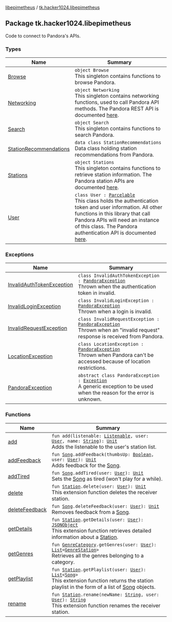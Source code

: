 [libepimetheus](../index.md) / [tk.hacker1024.libepimetheus](./index.md)

## Package tk.hacker1024.libepimetheus

Code to connect to Pandora's APIs.

### Types

| Name | Summary |
|---|---|
| [Browse](-browse/index.md) | `object Browse`<br>This singleton contains functions to browse Pandora. |
| [Networking](-networking/index.md) | `object Networking`<br>This singleton contains networking functions, used to call Pandora API methods. The Pandora REST API is documented [here](https://6xq.net/pandora-apidoc/rest/). |
| [Search](-search/index.md) | `object Search`<br>This singleton contains functions to search Pandora. |
| [StationRecommendations](-station-recommendations/index.md) | `data class StationRecommendations`<br>Data class holding station recommendations from Pandora. |
| [Stations](-stations/index.md) | `object Stations`<br>This singleton contains functions to retrieve station information. The Pandora station APIs are documented [here](https://6xq.net/pandora-apidoc/rest/stations/). |
| [User](-user/index.md) | `class User : `[`Parcelable`](https://developer.android.com/reference/android/os/Parcelable.html)<br>This class holds the authentication token and user information. All other functions in this library that call Pandora APIs will need an instance of this class. The Pandora authentication API is documented [here](https://6xq.net/pandora-apidoc/rest/authentication/). |

### Exceptions

| Name | Summary |
|---|---|
| [InvalidAuthTokenException](-invalid-auth-token-exception.md) | `class InvalidAuthTokenException : `[`PandoraException`](-pandora-exception/index.md)<br>Thrown when the authentication token in invalid. |
| [InvalidLoginException](-invalid-login-exception.md) | `class InvalidLoginException : `[`PandoraException`](-pandora-exception/index.md)<br>Thrown when a login is invalid. |
| [InvalidRequestException](-invalid-request-exception.md) | `class InvalidRequestException : `[`PandoraException`](-pandora-exception/index.md)<br>Thrown when an "invalid request" response is received from Pandora. |
| [LocationException](-location-exception.md) | `class LocationException : `[`PandoraException`](-pandora-exception/index.md)<br>Thrown when Pandora can't be accessed because of location restrictions. |
| [PandoraException](-pandora-exception/index.md) | `abstract class PandoraException : `[`Exception`](https://kotlinlang.org/api/latest/jvm/stdlib/kotlin/-exception/index.html)<br>A generic exception to be used when the reason for the error is unknown. |

### Functions

| Name | Summary |
|---|---|
| [add](add.md) | `fun add(listenable: `[`Listenable`](../tk.hacker1024.libepimetheus.data.search/-listenable/index.md)`, user: `[`User`](-user/index.md)`, name: `[`String`](https://kotlinlang.org/api/latest/jvm/stdlib/kotlin/-string/index.html)`): `[`Unit`](https://kotlinlang.org/api/latest/jvm/stdlib/kotlin/-unit/index.html)<br>Adds the listenable to the user's station list. |
| [addFeedback](add-feedback.md) | `fun `[`Song`](../tk.hacker1024.libepimetheus.data/-song/index.md)`.addFeedback(thumbsUp: `[`Boolean`](https://kotlinlang.org/api/latest/jvm/stdlib/kotlin/-boolean/index.html)`, user: `[`User`](-user/index.md)`): `[`Unit`](https://kotlinlang.org/api/latest/jvm/stdlib/kotlin/-unit/index.html)<br>Adds feedback for the [Song](../tk.hacker1024.libepimetheus.data/-song/index.md). |
| [addTired](add-tired.md) | `fun `[`Song`](../tk.hacker1024.libepimetheus.data/-song/index.md)`.addTired(user: `[`User`](-user/index.md)`): `[`Unit`](https://kotlinlang.org/api/latest/jvm/stdlib/kotlin/-unit/index.html)<br>Sets the [Song](../tk.hacker1024.libepimetheus.data/-song/index.md) as tired (won't play for a while). |
| [delete](delete.md) | `fun `[`Station`](../tk.hacker1024.libepimetheus.data/-station/index.md)`.delete(user: `[`User`](-user/index.md)`): `[`Unit`](https://kotlinlang.org/api/latest/jvm/stdlib/kotlin/-unit/index.html)<br>This extension function deletes the receiver station. |
| [deleteFeedback](delete-feedback.md) | `fun `[`Song`](../tk.hacker1024.libepimetheus.data/-song/index.md)`.deleteFeedback(user: `[`User`](-user/index.md)`): `[`Unit`](https://kotlinlang.org/api/latest/jvm/stdlib/kotlin/-unit/index.html)<br>Removes feedback from a [Song](../tk.hacker1024.libepimetheus.data/-song/index.md). |
| [getDetails](get-details.md) | `fun `[`Station`](../tk.hacker1024.libepimetheus.data/-station/index.md)`.getDetails(user: `[`User`](-user/index.md)`): `[`JSONObject`](https://developer.android.com/reference/org/json/JSONObject.html)<br>This extension function retrieves detailed information about a [Station](../tk.hacker1024.libepimetheus.data/-station/index.md). |
| [getGenres](get-genres.md) | `fun `[`GenreCategory`](../tk.hacker1024.libepimetheus.data.search/-genre-category/index.md)`.getGenres(user: `[`User`](-user/index.md)`): `[`List`](https://kotlinlang.org/api/latest/jvm/stdlib/kotlin.collections/-list/index.html)`<`[`GenreStation`](../tk.hacker1024.libepimetheus.data.search/-genre-station/index.md)`>`<br>Retrieves all the genres belonging to a category. |
| [getPlaylist](get-playlist.md) | `fun `[`Station`](../tk.hacker1024.libepimetheus.data/-station/index.md)`.getPlaylist(user: `[`User`](-user/index.md)`): `[`List`](https://kotlinlang.org/api/latest/jvm/stdlib/kotlin.collections/-list/index.html)`<`[`Song`](../tk.hacker1024.libepimetheus.data/-song/index.md)`>`<br>This extension function returns the station playlist in the form of a list of [Song](../tk.hacker1024.libepimetheus.data/-song/index.md) objects. |
| [rename](rename.md) | `fun `[`Station`](../tk.hacker1024.libepimetheus.data/-station/index.md)`.rename(newName: `[`String`](https://kotlinlang.org/api/latest/jvm/stdlib/kotlin/-string/index.html)`, user: `[`User`](-user/index.md)`): `[`String`](https://kotlinlang.org/api/latest/jvm/stdlib/kotlin/-string/index.html)<br>This extension function renames the receiver station. |
